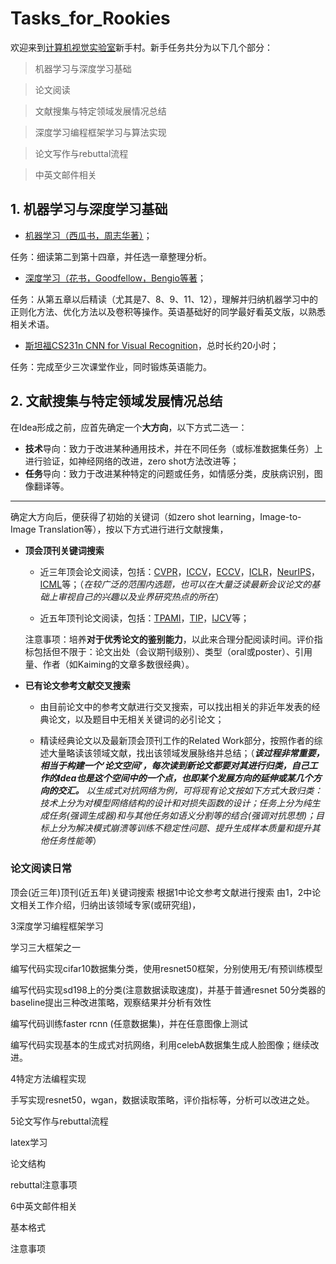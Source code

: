 # Tasks_for_Rookies

欢迎来到[计算机视觉实验室](http://cv.nankai.edu.cn/)新手村。新手任务共分为以下几个部分：

>机器学习与深度学习基础

>论文阅读

>文献搜集与特定领域发展情况总结

>深度学习编程框架学习与算法实现

>论文写作与rebuttal流程

>中英文邮件相关


## 1. 机器学习与深度学习基础

+ [机器学习（西瓜书，周志华著）](https://www.zhihu.com/question/39945249)；

任务：细读第二到第十四章，并任选一章整理分析。

+ [深度学习（花书，Goodfellow，Bengio等著](https://github.com/zsdonghao/deep-learning-book/blob/master/dlbook_cn_public.pdf)；

任务：从第五章以后精读（尤其是7、8、9、11、12），理解并归纳机器学习中的正则化方法、优化方法以及卷积等操作。英语基础好的同学最好看英文版，以熟悉相关术语。

+ [斯坦福CS231n CNN for Visual Recognition](https://www.bilibili.com/video/av53754154?from=search&seid=6020411155113851809)，总时长约20小时；

任务：完成至少三次课堂作业，同时锻炼英语能力。


## 2. 文献搜集与特定领域发展情况总结

在Idea形成之前，应首先确定一个**大方向**，以下方式二选一：
+ **技术**导向：致力于改进某种通用技术，并在不同任务（或标准数据集任务）上进行验证，如神经网络的改进，zero shot方法改进等；
+ **任务**导向：致力于改进某种特定的问题或任务，如情感分类，皮肤病识别，图像翻译等。

****

确定大方向后，便获得了初始的关键词（如zero shot learning，Image-to-Image Translation等），按以下方式进行进行文献搜集，

+ **顶会顶刊关键词搜索**

   + 近三年顶会论文阅读，包括：[CVPR](http://openaccess.thecvf.com/menu.py)，[ICCV](http://openaccess.thecvf.com/menu.py)，[ECCV](http://openaccess.thecvf.com/menu_other.html)，[ICLR](https://openreview.net/group?id=ICLR.cc)，[NeurIPS](https://openreview.net/group?id=NIPS.cc)，[ICML](https://openreview.net/group?id=ICML.cc)等；（*在较广泛的范围内选题，也可以在大量泛读最新会议论文的基础上审视自己的兴趣以及业界研究热点的所在*）

   + 近五年顶刊论文阅读，包括：[TPAMI](https://ieeexplore.ieee.org/xpl/mostRecentIssue.jsp?punumber=34)，[TIP](https://ieeexplore.ieee.org/xpl/mostRecentIssue.jsp?punumber=83)，[IJCV](https://link.springer.com/journal/11263)等；

   注意事项：培养**对于优秀论文的鉴别能力**，以此来合理分配阅读时间。评价指标包括但不限于：论文出处（会议期刊级别）、类型（oral或poster）、引用量、作者（如Kaiming的文章多数很经典）。

+ **已有论文参考文献交叉搜索**

   + 由目前论文中的参考文献进行交叉搜索，可以找出相关的非近年发表的经典论文，以及题目中无相关关键词的必引论文；

   + 精读经典论文以及最新顶会顶刊工作的Related Work部分，按照作者的综述大量略读该领域文献，找出该领域发展脉络并总结；（***该过程非常重要，相当于构建一个‘论文空间’，每次读到新论文都要对其进行归类，自己工作的Idea也是这个空间中的一个点，也即某个发展方向的延伸或某几个方向的交汇。*** *以生成式对抗网络为例，可将现有论文按如下方式大致归类：技术上分为对模型网络结构的设计和对损失函数的设计；任务上分为纯生成任务(强调生成器)和与其他任务如语义分割等的结合(强调对抗思想)；目标上分为解决模式崩溃等训练不稳定性问题、提升生成样本质量和提升其他任务性能等*）

### 论文阅读日常




顶会(近三年)顶刊(近五年)关键词搜索
根据1中论文参考文献进行搜索
由1，2中论文相关工作介绍，归纳出该领域专家(或研究组)，

3深度学习编程框架学习

学习三大框架之一

编写代码实现cifar10数据集分类，使用resnet50框架，分别使用无/有预训练模型

编写代码实现sd198上的分类(注意数据读取速度)，并基于普通resnet 50分类器的baseline提出三种改进策略，观察结果并分析有效性

编写代码训练faster rcnn (任意数据集)，并在任意图像上测试

编写代码实现基本的生成式对抗网络，利用celebA数据集生成人脸图像；继续改进。

4特定方法编程实现

手写实现resnet50，wgan，数据读取策略，评价指标等，分析可以改进之处。

5论文写作与rebuttal流程

latex学习

论文结构

rebuttal注意事项

6中英文邮件相关

基本格式

注意事项
